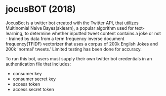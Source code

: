 # jocusBOT (2018)
JocusBot is a twitter bot created with the Twitter API, that utilizes Multinomial Naive Bayes(sklearn), a popular algorithm used for text-learning,
to determine whether inputted tweet content contains a joke or not - trained by data from a term frequency inverse document frequency(TFIDF) vectorizer that uses a corpus
of 200k English Jokes and 200k 'normal' tweets.' Limited testing has been done for accuracy.

To run this bot, users must supply their own twitter bot credentials
in an authentication file that includes:
  - consumer key
  - consumer secret key
  - access token
  - access secret token
